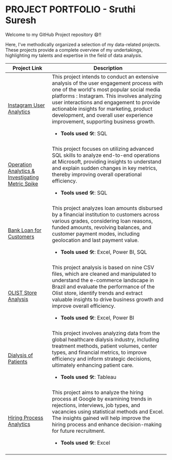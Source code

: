 # PROJECT PORTFOLIO - Sruthi Suresh

Welcome to my GitHub Project repository :smile:!!

Here, I've methodically organized a selection of my data-related projects. These projects provide a complete overview of my undertakings, highlighting my talents and expertise in the field of data analysis.

| Project Link | Description |
|---|---|
|[Instagram User Analytics](https://github.com/Sruthi-Suresh22/Instagram-User-Analytics_SQL) | This project intends to conduct an extensive analysis of the user engagement process with one of the world's most popular social media platforms : Instagram. This involves analyzing user interactions and engagement to provide actionable insights for marketing, product development, and overall user experience improvement, supporting business growth.<br><p><ul><li>**Tools used** :hammer_and_wrench:: SQL</li></ul></p>|
|[Operation Analytics & Investigating Metric Spike](https://github.com/Sruthi-Suresh22/Operation-Analysis-and-Investigating-Metrics_SQL)| This project focuses on utilizing advanced SQL skills to analyze end-to-end operations at Microsoft, providing insights to understand and explain sudden changes in key metrics, thereby improving overall operational efficiency.<br><p><ul><li>**Tools used** :hammer_and_wrench:: SQL</li></ul></p>|
|[Bank Loan for Customers](https://github.com/Sruthi-Suresh22/Bank_Loan_for_Customers)|This project analyzes loan amounts disbursed by a financial institution to customers across various grades, considering loan reasons, funded amounts, revolving balances, and customer payment modes, including geolocation and last payment value.<br><p><ul><li>**Tools used** :hammer_and_wrench:: Excel, Power BI, SQL </li></ul></p>|
|[OLIST Store Analysis](https://github.com/Sruthi-Suresh22/OLIST_Store_Analysis)|This project analysis is based on nine CSV files, which are cleaned and manipulated to understand the e-commerce landscape in Brazil and evaluate the performance of the Olist store, identify trends and extract valuable insights to drive business growth and improve overall efficiency.<br><p><ul><li>**Tools used** :hammer_and_wrench:: Excel, Power BI </li></ul></p>|
|[Dialysis of Patients](https://github.com/Sruthi-Suresh22/Dialysis-of-Patients)|This project involves analyzing data from the global healthcare dialysis industry, including treatment methods, patient volumes, center types, and financial metrics, to improve efficiency and inform strategic decisions, ultimately enhancing patient care.<br><p><ul><li>**Tools used** :hammer_and_wrench:: Tableau </li></ul></p>|
|[Hiring Process Analytics](https://github.com/Sruthi-Suresh22/Hiring-Process-Analytics)|This project aims to analyze the hiring process at Google by examining trends in rejections, interviews, job types, and vacancies using statistical methods and Excel. The insights gained will help improve the hiring process and enhance decision-making for future recruitment.<br><p><ul><li>**Tools used** :hammer_and_wrench:: Excel </li></ul></p>|
